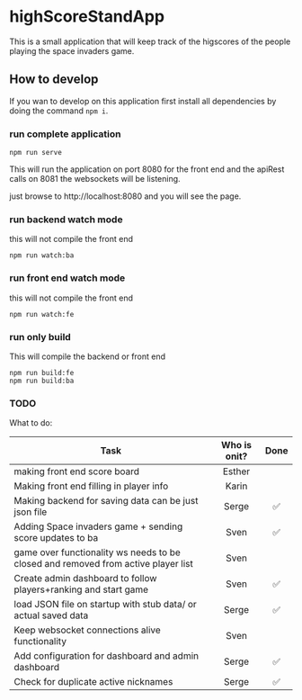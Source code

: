 # highScoreStandApp

This is a small application that will keep track of the higscores of the people playing the space invaders game.

## How to develop

If you wan to develop on this application first install all dependencies by doing the command `npm i`.

### run complete application

```cli
npm run serve
```

This will run the application on port 8080 for the front end and the apiRest calls on 8081 the websockets will be listening.  

just browse to http://localhost:8080 and you will see the page.

### run backend watch mode

this will not compile the front end

```cli
npm run watch:ba
```

### run front end watch mode

this will not compile the front end

```cli
npm run watch:fe
```

### run only build

This will compile the backend or front end

```cli
npm run build:fe
npm run build:ba
```

### TODO

What to do:

| Task                                                                               | Who is onit?  | Done                   |
| ---------------------------------------------------------------------------------- |:-------------:| :---------------------:|
| making front end score board                                                       | Esther        |                        |
| Making front end filling in player info                                            | Karin         |                        |
| Making backend for saving data can be just json file                               | Serge         | :white_check_mark:     |
| Adding Space invaders game + sending score updates to ba                           | Sven          | :white_check_mark:     |
| game over functionality ws needs to be closed and removed from active player list  | Sven          |                        |
| Create admin dashboard to follow players+ranking and start game                    | Sven          | :white_check_mark:     |
| load JSON file on startup with stub data/ or actual saved data                     | Serge         | :white_check_mark:     |
| Keep websocket connections alive functionality                                     | Sven          |                        |
| Add configuration for dashboard and admin dashboard                                | Serge         | :white_check_mark:     |
| Check for duplicate active nicknames                                               | Serge         | :white_check_mark:     |
